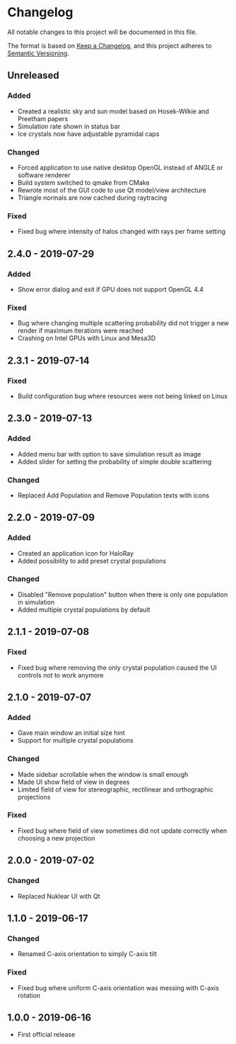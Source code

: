 # Changelog

All notable changes to this project will be documented in this file.

The format is based on [Keep a Changelog](https://keepachangelog.com/en/1.0.0/),
and this project adheres to [Semantic Versioning](https://semver.org/spec/v2.0.0.html).

## Unreleased

### Added

- Created a realistic sky and sun model based on Hosek-Wilkie and Preetham papers
- Simulation rate shown in status bar
- Ice crystals now have adjustable pyramidal caps

### Changed

- Forced application to use native desktop OpenGL instead of ANGLE or software renderer
- Build system switched to qmake from CMake
- Rewrote most of the GUI code to use Qt model/view architecture
- Triangle normals are now cached during raytracing

### Fixed

- Fixed bug where intensity of halos changed with rays per frame setting

## 2.4.0 - 2019-07-29

### Added

- Show error dialog and exit if GPU does not support OpenGL 4.4

### Fixed

- Bug where changing multiple scattering probability did not trigger a new
  render if maximum iterations were reached
- Crashing on Intel GPUs with Linux and Mesa3D

## 2.3.1 - 2019-07-14

### Fixed

- Build configuration bug where resources were not being linked on Linux

## 2.3.0 - 2019-07-13

### Added

- Added menu bar with option to save simulation result as image
- Added slider for setting the probability of simple double scattering

### Changed

- Replaced Add Population and Remove Population texts with icons

## 2.2.0 - 2019-07-09

### Added

- Created an application icon for HaloRay
- Added possibility to add preset crystal populations

### Changed

- Disabled "Remove population" button when there is only one population in simulation
- Added multiple crystal populations by default

## 2.1.1 - 2019-07-08

### Fixed

- Fixed bug where removing the only crystal population caused the UI controls not to work anymore

## 2.1.0 - 2019-07-07

### Added

- Gave main window an initial size hint
- Support for multiple crystal populations

### Changed

- Made sidebar scrollable when the window is small enough
- Made UI show field of view in degrees
- Limited field of view for stereographic, rectilinear and orthographic projections

### Fixed

- Fixed bug where field of view sometimes did not update correctly when choosing a new projection

## 2.0.0 - 2019-07-02

### Changed

- Replaced Nuklear UI with Qt

## 1.1.0 - 2019-06-17

### Changed

- Renamed C-axis orientation to simply C-axis tilt

### Fixed

- Fixed bug where uniform C-axis orientation was messing with C-axis rotation

## 1.0.0 - 2019-06-16

- First official release

